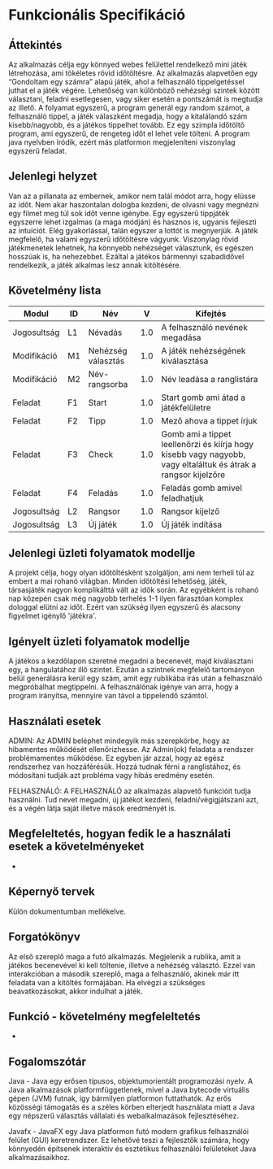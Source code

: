# Funkcionális Specifikáció

## Áttekintés

Az alkalmazás célja egy könnyed webes felülettel rendelkező mini játék létrehozása, ami tökéletes rövid időtöltésre. Az alkalmazás alapvetően egy “Gondoltam egy számra” alapú játék, ahol a felhasználó tippelgetéssel juthat el a játék végére. Lehetőség van különböző nehézségi szintek között választani, feladni esetlegesen, vagy siker esetén a pontszámát is megtudja az illető. A folyamat egyszerű, a program generál egy random számot, a felhasználó tippel, a játék válaszként megadja, hogy a kitalálandó szám kisebb/nagyobb, és a játékos tippelhet tovább. Ez egy szimpla időtöltő program, ami egyszerű, de rengeteg időt el lehet vele tölteni. A program java nyelvben íródik, ezért más platformon megjeleníteni viszonylag egyszerű feladat.

## Jelenlegi helyzet

Van az a pillanata az embernek, amikor nem talál módot arra, hogy elüsse az időt. Nem akar haszontalan dologba kezdeni, de olvasni vagy megnézni egy filmet meg túl sok időt venne igénybe. Egy egyszerű tippjáték egyszerre lehet izgalmas (a maga módján) és hasznos is, ugyanis fejleszti az intuíciót. Elég gyakorlással, talán egyszer a lottót is megnyerjük. A játék megfelelő, ha valami egyszerű időtöltésre vágyunk. Viszonylag rövid játékmenetek lehetnek, ha könnyebb nehézséget választunk, és egészen hosszúak is, ha nehezebbet. Ezáltal a játékos bármennyi szabadidővel rendelkezik, a játék alkalmas lesz annak kitöltésére. 

## Követelmény lista

| Modul       | ID  | Név               | V   | Kifejtés                                       |
|-------------|-----|-------------------|-----|------------------------------------------------|
| Jogosultság | L1  | Névadás           | 1.0 | A felhasználó nevének megadása                |
| Modifikáció | M1  | Nehézség választás| 1.0 | A játék nehézségének kiválasztása             |
| Modifikáció | M2  | Név-rangsorba     | 1.0 | Név leadása a ranglistára                     |
| Feladat     | F1  | Start             | 1.0 | Start gomb ami átad a játékfelületre          |
| Feladat     | F2  | Tipp              | 1.0 | Mező ahova a tippet írjuk                     |
| Feladat     | F3  | Check             | 1.0 | Gomb ami a tippet leellenőrzi és kiírja hogy kisebb vagy nagyobb, vagy eltaláltuk és átrak a rangsor kijelzőre |
| Feladat     | F4  | Feladás           | 1.0 | Feladás gomb amivel feladhatjuk              |
| Jogosultság | L2  | Rangsor           | 1.0 | Rangsor kijelző                               |
| Jogosultság | L3  | Új játék          | 1.0 | Új játék indítása                              |

## Jelenlegi üzleti folyamatok modellje

A projekt célja, hogy olyan időtöltésként szolgáljon, ami nem terheli túl az embert a mai rohanó világban. Minden időtöltési lehetőség, játék, társasjáték nagyon komplikálttá vált az idők során. Az egyébként is rohanó nap közepén csak még nagyobb terhelés 1-1 ilyen fárasztóan komplex dologgal elütni az időt. Ezért van szükség ilyen egyszerű és alacsony figyelmet igénylő 'játékra'.

## Igényelt üzleti folyamatok modellje

A játékos a kezdőlapon szeretné megadni a becenevét, majd kiválasztani egy, a hangulatához illő szintet. Ezután a szintnek megfelelő tartományon belül generálásra kerül egy szám, amit egy rublikába írás után a felhasználó megpróbálhat megtippelni. A felhasználónak igénye van arra, hogy a program irányítsa, mennyire van távol a tippelendő számtól.

## Használati esetek

ADMIN: Az ADMIN beléphet mindegyik más szerepkörbe, hogy az hibamentes működését ellenőrizhesse. Az Admin(ok) feladata a rendszer problémamentes működése. Ez egyben jár azzal, hogy az egész rendszerhez van hozzáférésük. Hozzá tudnak férni a ranglistához, és módosítani tudják azt probléma vagy hibás eredmény esetén.

FELHASZNÁLÓ: A FELHASZNÁLÓ az alkalmazás alapvető funkcióit tudja használni. Tud nevet megadni, új játékot kezdeni, feladni/végigjátszani azt, és a végén látja saját illetve mások eredményét is. 

## Megfeleltetés, hogyan fedik le a használati esetek a követelményeket 

-

## Képernyő tervek

Külön dokumentumban mellékelve. 

## Forgatókönyv

Az első szereplő maga a futó alkalmazás. Megjelenik a rublika, amit a játékos becenevével ki kell töltenie, illetve a nehézség választó. Ezzel van interakcióban a második szereplő, maga a felhasználó, akinek már itt feladata van a kitöltés formájában. Ha elvégzi a szükséges beavatkozásokat, akkor indulhat a játék.

## Funkció - követelmény megfeleltetés 

-

## Fogalomszótár

Java  -  Java egy erősen típusos, objektumorientált programozási nyelv. A Java alkalmazások platformfüggetlenek, mivel a Java bytecode virtuális gépen (JVM) futnak, így bármilyen platformon futtathatók. Az erős közösségi támogatás és a széles körben elterjedt használata miatt a Java egy népszerű választás vállalati és webalkalmazások fejlesztéséhez.
  
Javafx  -  JavaFX egy Java platformon futó modern grafikus felhasználói felület (GUI) keretrendszer. Ez lehetővé teszi a fejlesztők számára, hogy könnyedén építsenek interaktív és esztétikus felhasználói felületeket Java alkalmazásaikhoz.
